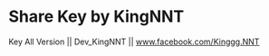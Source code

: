 # Share Key by KingNNT
[](https://www.flickr.com/photos/kingnnt/47943198648/in/dateposted/)
Key All Version || Dev_KingNNT || www.facebook.com/Kinggg.NNT
